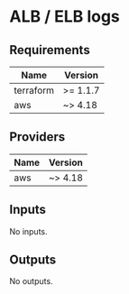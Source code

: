 # ALB / ELB logs

<!-- BEGINNING OF PRE-COMMIT-TERRAFORM DOCS HOOK -->
## Requirements

| Name | Version |
|------|---------|
| terraform | >= 1.1.7 |
| aws | ~> 4.18 |

## Providers

| Name | Version |
|------|---------|
| aws | ~> 4.18 |

## Inputs

No inputs.

## Outputs

No outputs.
<!-- END OF PRE-COMMIT-TERRAFORM DOCS HOOK -->

